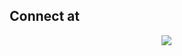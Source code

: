 ## &nbsp;Connect at
<p align="center">&nbsp;
<a href="https://www.linkedin.com/in/omkarkakade/"><img src="https://img.shields.io/badge/-Omkar%20Kakade-0077B5?style=flat-square&logo=Linkedin&logoColor=white"/></a>
</p>
